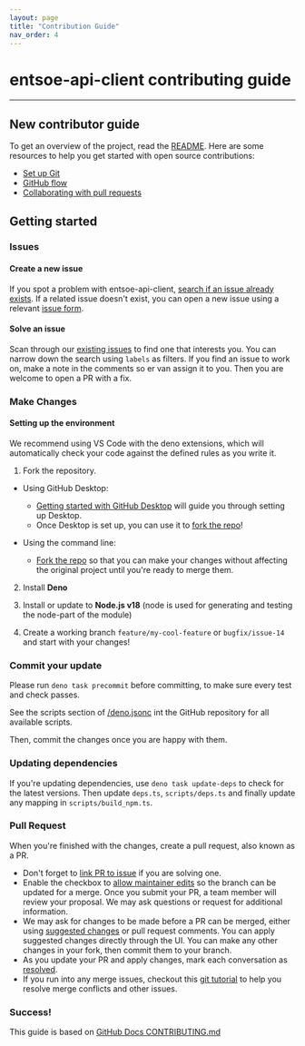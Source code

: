 ```yaml
---
layout: page
title: "Contribution Guide"
nav_order: 4
---
```


# entsoe-api-client contributing guide

---

## New contributor guide

To get an overview of the project, read the [README](README.md). Here are some resources to help you get started with open source contributions:

- [Set up Git](https://docs.github.com/en/get-started/quickstart/set-up-git)
- [GitHub flow](https://docs.github.com/en/get-started/quickstart/github-flow)
- [Collaborating with pull requests](https://docs.github.com/en/github/collaborating-with-pull-requests)

## Getting started

### Issues

#### Create a new issue

If you spot a problem with entsoe-api-client, [search if an issue already exists](https://docs.github.com/en/github/searching-for-information-on-github/searching-on-github/searching-issues-and-pull-requests#search-by-the-title-body-or-comments). If a related issue doesn't exist, you can open a new issue using a relevant [issue form](https://github.com/hexagon/entsoe-api-client/issues/new/choose). 

#### Solve an issue

Scan through our [existing issues](https://github.com/hexagon/entsoe-api-client/issues) to find one that interests you. You can narrow down the search using `labels` as filters. If you find an issue to work on, make a note in the comments so er van assign it to you. Then you are welcome to open a PR with a fix.

### Make Changes

#### Setting up the environment

We recommend using VS Code with the deno extensions, which will automatically check your code against the defined rules as you write it.

1. Fork the repository.
- Using GitHub Desktop:
  - [Getting started with GitHub Desktop](https://docs.github.com/en/desktop/installing-and-configuring-github-desktop/getting-started-with-github-desktop) will guide you through setting up Desktop.
  - Once Desktop is set up, you can use it to [fork the repo](https://docs.github.com/en/desktop/contributing-and-collaborating-using-github-desktop/cloning-and-forking-repositories-from-github-desktop)!

- Using the command line:
  - [Fork the repo](https://docs.github.com/en/github/getting-started-with-github/fork-a-repo#fork-an-example-repository) so that you can make your changes without affecting the original project until you're ready to merge them.

2. Install **Deno** 

3. Install or update to **Node.js v18** (node is used for generating and testing the node-part of the module) 

4. Create a working branch ```feature/my-cool-feature``` or ```bugfix/issue-14``` and start with your changes!

### Commit your update

Please run ```deno task precommit``` before committing, to make sure every test and check passes.

See the scripts section of [/deno.jsonc](https://github.com/Hexagon/entsoe-api-client/blob/main/deno.jsonc) int the GitHub repository for all available scripts.

Then, commit the changes once you are happy with them. 

### Updating dependencies

If you're updating dependencies, use `deno task update-deps` to check for the latest versions. Then update `deps.ts`, `scripts/deps.ts` and finally update any mapping in `scripts/build_npm.ts`.

### Pull Request

When you're finished with the changes, create a pull request, also known as a PR.
- Don't forget to [link PR to issue](https://docs.github.com/en/issues/tracking-your-work-with-issues/linking-a-pull-request-to-an-issue) if you are solving one.
- Enable the checkbox to [allow maintainer edits](https://docs.github.com/en/github/collaborating-with-issues-and-pull-requests/allowing-changes-to-a-pull-request-branch-created-from-a-fork) so the branch can be updated for a merge.
Once you submit your PR, a team member will review your proposal. We may ask questions or request for additional information.
- We may ask for changes to be made before a PR can be merged, either using [suggested changes](https://docs.github.com/en/github/collaborating-with-issues-and-pull-requests/incorporating-feedback-in-your-pull-request) or pull request comments. You can apply suggested changes directly through the UI. You can make any other changes in your fork, then commit them to your branch.
- As you update your PR and apply changes, mark each conversation as [resolved](https://docs.github.com/en/github/collaborating-with-issues-and-pull-requests/commenting-on-a-pull-request#resolving-conversations).
- If you run into any merge issues, checkout this [git tutorial](https://lab.github.com/githubtraining/managing-merge-conflicts) to help you resolve merge conflicts and other issues.

### Success!

This guide is based on [GitHub Docs CONTRIBUTING.md](https://github.com/github/docs/blob/main/CONTRIBUTING.md)
